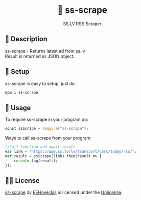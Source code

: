 <h1 align="center">📰 ss-scrape</h1>
<p align="center">SS.LV RSS Scraper</p>

## 📝 Description
ss-scrape - Returns latest ad from ss.lv\
Result is returned as JSON object.


## 🔧 Setup
ss-scrape is easy to setup, just do:
```sh
npm i ss-scrape
```

## 📕 Usage
To require ss-scrape in your program do:
```js
const ssScrape = require("ss-scrape");
```
Ways to call ss-scrape from your program:

```js
//Call function and await result.
var link = "https://www.ss.lv/lv/transport/cars/today/rss/";
var result = ssScrape(link).then(result => {
	console.log(result);
});
```

## 👨‍⚖️ License
[ss-scrape](https://github.com/EEHoveckis/ss-scrape) by [EEHoveckis](https://github.com/EEHoveckis) is licensed under the [Unlicense](https://unlicense.org).
